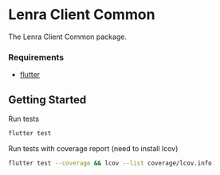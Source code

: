 # Lenra Client Common

The Lenra Client Common package.

### Requirements
- [flutter](https://flutter.dev/docs/get-started/install)

## Getting Started

Run tests
```sh
flutter test
```

Run tests with coverage report (need to install lcov)
```sh
flutter test --coverage && lcov --list coverage/lcov.info
```
